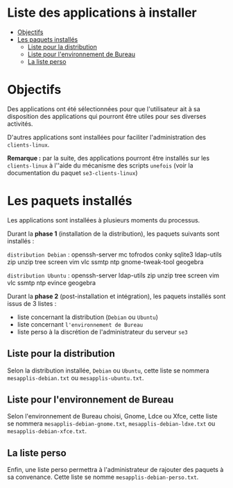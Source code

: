 # Liste des applications à installer


* [Objectifs](#objectifs)
* [Les paquets installés](#les-paquets-installés)
    * [Liste pour la distribution](#liste-pour-la-distribution)
    * [Liste pour l'environnement de Bureau](#liste-pour-lenvironnement-de-bureau)
    * [La liste perso](#la-liste-perso)


# Objectifs

Des applications ont été sélectionnées pour que l'utilisateur ait à sa disposition des applications qui pourront être utiles pour ses diverses activités.

D'autres applications sont installées pour faciliter l'administration des `clients-linux`.

**Remarque :** par la suite, des applications pourront être installés sur les `clients-linux` à l''aide du mécanisme des scripts `unefois` (voir la documentation du paquet `se3-clients-linux`)


# Les paquets installés

Les applications sont installées à plusieurs moments du processus.

Durant la **phase 1** (installation de la distribution), les paquets suivants sont installés :

`distribution Debian` : openssh-server mc tofrodos conky sqlite3 ldap-utils zip unzip tree screen vim vlc ssmtp ntp gnome-tweak-tool geogebra

`distribution Ubuntu` : openssh-server ldap-utils zip unzip tree screen vim vlc ssmtp ntp evince geogebra


Durant la **phase 2** (post-installation et intégration), les paquets installés sont issus de 3 listes :

* liste concernant la distribution (`Debian` ou `Ubuntu`)
* liste concernant `l'environnement de Bureau`
* liste perso à la discrétion de l'administrateur du serveur `se3`


## Liste pour la distribution

Selon la distribution installée, `Debian` ou `Ubuntu`, cette liste se nommera `mesapplis-debian.txt` ou `mesapplis-ubuntu.txt`.


## Liste pour l'environnement de Bureau


Selon l'environnement de Bureau choisi, Gnome, Ldce ou Xfce, cette liste se nommera `mesapplis-debian-gnome.txt`, `mesapplis-debian-ldxe.txt` ou `mesapplis-debian-xfce.txt`.


## La liste perso

Enfin, une liste perso permettra à l'administrateur de rajouter des paquets à sa convenance. Cette liste se nomme `mesapplis-debian-perso.txt`.


